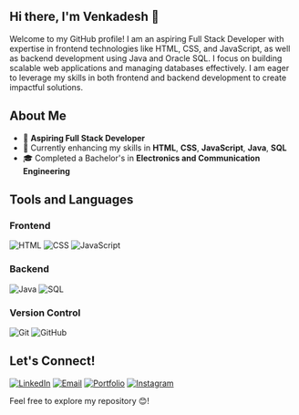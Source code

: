## Hi there, I'm Venkadesh 👋
Welcome to my GitHub profile! I am an aspiring Full Stack Developer with expertise in frontend technologies like HTML, CSS, and JavaScript, as well as backend development using Java and Oracle SQL. I focus on building scalable web applications and managing databases effectively. I am eager to leverage my skills in both frontend and backend development to create impactful solutions.

## About Me
- 💼 **Aspiring Full Stack Developer**
- 🌱 Currently enhancing my skills in **HTML**, **CSS**, **JavaScript**, **Java**, **SQL**
- 🎓 Completed a Bachelor's in **Electronics and Communication Engineering**

## Tools and Languages

### Frontend
![HTML](https://img.shields.io/badge/HTML-FF4500?style=flat&logo=html5&logoColor=white)
![CSS](https://img.shields.io/badge/CSS-1572B6?style=flat&logo=css3&logoColor=white)
![JavaScript](https://img.shields.io/badge/JavaScript-F7DF1E?style=flat&logo=javascript&logoColor=black)

### Backend
![Java](https://img.shields.io/badge/Java-007396?style=flat&logo=java&logoColor=white)
![SQL](https://img.shields.io/badge/SQL-4479A1?style=flat&logo=postgresql&logoColor=white)

### Version Control
![Git](https://img.shields.io/badge/Git-F1502F?style=flat&logo=git&logoColor=white)
![GitHub](https://img.shields.io/badge/GitHub-181717?style=flat&logo=github&logoColor=white)

## Let's Connect!
[![LinkedIn](https://img.shields.io/badge/LinkedIn-0077B5?style=flat&logo=linkedin&logoColor=white)](https://www.linkedin.com/in/venkadesh-developer/)
[![Email](https://img.shields.io/badge/Email-D14836?style=flat&logo=gmail&logoColor=white)](mailto:venkadesh1102@gmail.com)
[![Portfolio](https://img.shields.io/badge/Portfolio-1E90FF?style=flat&logo=link&logoColor=white)](https://venkadesh-11.github.io/)
[![Instagram](https://img.shields.io/badge/Instagram-833AB4?style=flat&logo=instagram&logoColor=white)](https://www.instagram.com/venkat.11._/)



Feel free to explore my repository 😊!
